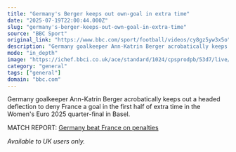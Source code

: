 ```yaml
---
title: "Germany's Berger keeps out own-goal in extra time"
date: "2025-07-19T22:00:44.000Z"
slug: "germany's-berger-keeps-out-own-goal-in-extra-time"
source: "BBC Sport"
original_link: "https://www.bbc.com/sport/football/videos/cy8gz5yw3x5o"
description: "Germany goalkeeper Ann-Katrin Berger acrobatically keeps out a headed deflection to deny France a goal in the first half of extra time in the Women's Euro 2025 quarter-final in Basel."
mode: "in_depth"
image: "https://ichef.bbci.co.uk/ace/standard/1024/cpsprodpb/53d7/live/d36c8460-64e8-11f0-8dbd-f3d32ebd3327.jpg"
category: "general"
tags: ["general"]
domain: "bbc.com"
---
```

<div id="readability-page-1" class="page"><div><p>Germany goalkeeper Ann-Katrin Berger acrobatically keeps out a headed deflection to deny France a goal in the first half of extra time in the Women's Euro 2025 quarter-final in Basel.</p><p>MATCH REPORT: <a href="https://www.bbc.com/sport/football/live/c4gd8jd0zdlt">Germany beat France on penalties</a></p><p><i>Available to UK users only.</i></p></div></div>